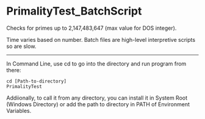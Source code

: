 # PrimalityTest_BatchScript

Checks for primes up to 2,147,483,647 (max value for DOS integer).

Time varies based on number.
Batch files are high-level interpretive scripts so are slow.

---
In Command Line, use cd to go into the directory and run program from there:
```command line
cd [Path-to-directory]
PrimalityTest
```
Addiionally, to call it from any directory, you can install it in System Root (Windows Directory) or add the path to directory in PATH of Environment Variables.

